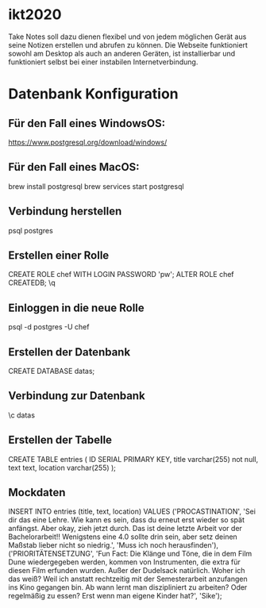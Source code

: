 # ikt2020

Take Notes soll dazu dienen flexibel und von jedem möglichen Gerät aus seine Notizen erstellen und abrufen zu können. Die Webseite funktioniert sowohl am Desktop als auch an anderen Geräten, ist installierbar und funktioniert selbst bei einer instabilen Internetverbindung.

# Datenbank Konfiguration

## Für den Fall eines WindowsOS:

https://www.postgresql.org/download/windows/

## Für den Fall eines MacOS:

brew install postgresql
brew services start postgresql

## Verbindung herstellen

psql postgres

## Erstellen einer Rolle 
CREATE ROLE chef WITH LOGIN PASSWORD 'pw';
ALTER ROLE chef CREATEDB;
\q

## Einloggen in die neue Rolle
psql -d postgres -U chef

## Erstellen der Datenbank

CREATE DATABASE datas;

## Verbindung zur Datenbank 

\c datas

## Erstellen der Tabelle

CREATE TABLE entries (
ID SERIAL PRIMARY KEY,
title varchar(255) not null,
text text,
location varchar(255)
);

## Mockdaten

INSERT INTO entries (title, text, location)
VALUES ('PROCASTINATION', 'Sei dir das eine Lehre. Wie kann es sein, dass du erneut erst wieder so spät anfängst. Aber okay, zieh jetzt durch. Das ist deine letzte Arbeit vor der Bachelorarbeit!! Wenigstens eine 4.0 sollte drin sein, aber setz deinen Maßstab lieber nicht so niedrig.', 'Muss ich noch herausfinden'), ('PRIORITÄTENSETZUNG', 'Fun Fact: Die Klänge und Töne, die in dem Film Dune wiedergegeben werden, kommen von Instrumenten, die extra für diesen Film erfunden wurden. Außer der Dudelsack natürlich. Woher ich das weiß? Weil ich anstatt rechtzeitig mit der Semesterarbeit anzufangen ins Kino gegangen bin. Ab wann lernt man diszipliniert zu arbeiten? Oder regelmäßig zu essen? Erst wenn man eigene Kinder hat?', 'Sike');
